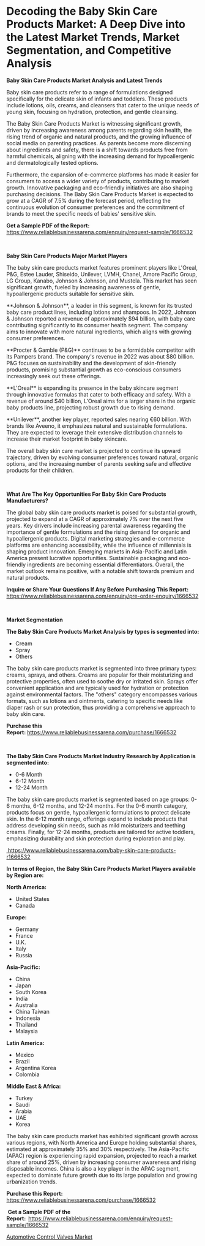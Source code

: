 <p><h1>Decoding the Baby Skin Care Products Market: A Deep Dive into the Latest Market Trends, Market Segmentation, and Competitive Analysis</h1></p><p><strong>Baby Skin Care Products Market Analysis and Latest Trends</strong></p>
<p><p>Baby skin care products refer to a range of formulations designed specifically for the delicate skin of infants and toddlers. These products include lotions, oils, creams, and cleansers that cater to the unique needs of young skin, focusing on hydration, protection, and gentle cleansing.</p><p>The Baby Skin Care Products Market is witnessing significant growth, driven by increasing awareness among parents regarding skin health, the rising trend of organic and natural products, and the growing influence of social media on parenting practices. As parents become more discerning about ingredients and safety, there is a shift towards products free from harmful chemicals, aligning with the increasing demand for hypoallergenic and dermatologically tested options.</p><p>Furthermore, the expansion of e-commerce platforms has made it easier for consumers to access a wider variety of products, contributing to market growth. Innovative packaging and eco-friendly initiatives are also shaping purchasing decisions. The Baby Skin Care Products Market is expected to grow at a CAGR of 7.5% during the forecast period, reflecting the continuous evolution of consumer preferences and the commitment of brands to meet the specific needs of babies' sensitive skin.</p></p>
<p><strong>Get a Sample PDF of the Report:&nbsp;</strong> <a href="https://www.reliablebusinessarena.com/enquiry/request-sample/1666532?utm_campaign=3200&utm_medium=2&utm_source=Github&utm_content=ia&utm_term=08032025&utm_id=baby-skin-care-products">https://www.reliablebusinessarena.com/enquiry/request-sample/1666532</a></p>
<p>&nbsp;</p>
<p><strong>Baby Skin Care Products Major Market Players</strong></p>
<p><p>The baby skin care products market features prominent players like L'Oreal, P&G, Estee Lauder, Shiseido, Unilever, LVMH, Chanel, Amore Pacific Group, LG Group, Kanabo, Johnson & Johnson, and Mustela. This market has seen significant growth, fueled by increasing awareness of gentle, hypoallergenic products suitable for sensitive skin.</p><p>**Johnson & Johnson**, a leader in this segment, is known for its trusted baby care product lines, including lotions and shampoos. In 2022, Johnson & Johnson reported a revenue of approximately $94 billion, with baby care contributing significantly to its consumer health segment. The company aims to innovate with more natural ingredients, which aligns with growing consumer preferences.</p><p>**Procter & Gamble (P&G)** continues to be a formidable competitor with its Pampers brand. The company's revenue in 2022 was about $80 billion. P&G focuses on sustainability and the development of skin-friendly products, promising substantial growth as eco-conscious consumers increasingly seek out these offerings.</p><p>**L'Oreal** is expanding its presence in the baby skincare segment through innovative formulas that cater to both efficacy and safety. With a revenue of around $40 billion, L'Oreal aims for a larger share in the organic baby products line, projecting robust growth due to rising demand.</p><p>**Unilever**, another key player, reported sales nearing €60 billion. With brands like Aveeno, it emphasizes natural and sustainable formulations. They are expected to leverage their extensive distribution channels to increase their market footprint in baby skincare.</p><p>The overall baby skin care market is projected to continue its upward trajectory, driven by evolving consumer preferences toward natural, organic options, and the increasing number of parents seeking safe and effective products for their children.</p></p>
<p>&nbsp;</p>
<p><strong>What Are The Key Opportunities For Baby Skin Care Products Manufacturers?</strong></p>
<p><p>The global baby skin care products market is poised for substantial growth, projected to expand at a CAGR of approximately 7% over the next five years. Key drivers include increasing parental awareness regarding the importance of gentle formulations and the rising demand for organic and hypoallergenic products. Digital marketing strategies and e-commerce platforms are enhancing accessibility, while the influence of millennials is shaping product innovation. Emerging markets in Asia-Pacific and Latin America present lucrative opportunities. Sustainable packaging and eco-friendly ingredients are becoming essential differentiators. Overall, the market outlook remains positive, with a notable shift towards premium and natural products.</p></p>
<p><strong>Inquire or Share Your Questions If Any Before Purchasing This Report:</strong> <a href="https://www.reliablebusinessarena.com/enquiry/pre-order-enquiry/1666532?utm_campaign=3200&utm_medium=2&utm_source=Github&utm_content=ia&utm_term=08032025&utm_id=baby-skin-care-products">https://www.reliablebusinessarena.com/enquiry/pre-order-enquiry/1666532</a></p>
<p>&nbsp;</p>
<p><strong>Market Segmentation</strong></p>
<p><strong>The Baby Skin Care Products Market Analysis by types is segmented into:</strong></p>
<p><ul><li>Cream</li><li>Spray</li><li>Others</li></ul></p>
<p><p>The baby skin care products market is segmented into three primary types: creams, sprays, and others. Creams are popular for their moisturizing and protective properties, often used to soothe dry or irritated skin. Sprays offer convenient application and are typically used for hydration or protection against environmental factors. The "others" category encompasses various formats, such as lotions and ointments, catering to specific needs like diaper rash or sun protection, thus providing a comprehensive approach to baby skin care.</p></p>
<p><strong>Purchase this Report:&nbsp;</strong><a href="https://www.reliablebusinessarena.com/purchase/1666532?utm_campaign=3200&utm_medium=2&utm_source=Github&utm_content=ia&utm_term=08032025&utm_id=baby-skin-care-products">https://www.reliablebusinessarena.com/purchase/1666532</a></p>
<p>&nbsp;</p>
<p><strong>The Baby Skin Care Products Market Industry Research by Application is segmented into:</strong></p>
<p><ul><li>0-6 Month</li><li>6-12 Month</li><li>12-24 Month</li></ul></p>
<p><p>The baby skin care products market is segmented based on age groups: 0-6 months, 6-12 months, and 12-24 months. For the 0-6 month category, products focus on gentle, hypoallergenic formulations to protect delicate skin. In the 6-12 month range, offerings expand to include products that address developing skin needs, such as mild moisturizers and teething creams. Finally, for 12-24 months, products are tailored for active toddlers, emphasizing durability and skin protection during exploration and play.</p></p>
<p><a href="https://www.reliablebusinessarena.com/baby-skin-care-products-r1666532?utm_campaign=3200&utm_medium=2&utm_source=Github&utm_content=ia&utm_term=08032025&utm_id=baby-skin-care-products">&nbsp;https://www.reliablebusinessarena.com/baby-skin-care-products-r1666532</a></p>
<p><strong>In terms of Region, the Baby Skin Care Products Market Players available by Region are:</strong></p>
<p>
    <p> <strong> North America: </strong>
        <ul>
            <li>United States</li>
            <li>Canada</li>
        </ul>
        </p> 
    <p> <strong> Europe: </strong>
        <ul>
            <li>Germany</li>
            <li>France</li>
            <li>U.K.</li>
            <li>Italy</li>
            <li>Russia</li>
        </ul>
        </p> 
    <p> <strong> Asia-Pacific: </strong>
        <ul>
            <li>China</li>
            <li>Japan</li>
            <li>South Korea</li>
            <li>India</li>
            <li>Australia</li>
            <li>China Taiwan</li>
            <li>Indonesia</li>
            <li>Thailand</li>
            <li>Malaysia</li>
        </ul>
        </p> 
    <p> <strong> Latin America: </strong>
        <ul>
            <li>Mexico</li>
            <li>Brazil</li>
            <li>Argentina Korea</li>
            <li>Colombia</li>
        </ul>
        </p> 
    <p> <strong> Middle East & Africa: </strong>
        <ul>
            <li>Turkey</li>
            <li>Saudi</li>
            <li>Arabia</li>
            <li>UAE</li>
            <li>Korea</li>
        </ul>
    </p>
    </p>
<p><p>The baby skin care products market has exhibited significant growth across various regions, with North America and Europe holding substantial shares, estimated at approximately 35% and 30% respectively. The Asia-Pacific (APAC) region is experiencing rapid expansion, projected to reach a market share of around 25%, driven by increasing consumer awareness and rising disposable incomes. China is also a key player in the APAC segment, expected to dominate future growth due to its large population and growing urbanization trends.</p></p>
<p><strong>Purchase this Report: </strong><a href="https://www.reliablebusinessarena.com/purchase/1666532?utm_campaign=3200&utm_medium=2&utm_source=Github&utm_content=ia&utm_term=08032025&utm_id=baby-skin-care-products">https://www.reliablebusinessarena.com/purchase/1666532</a></p>
<p>&nbsp;<strong>Get a Sample PDF of the Report:&nbsp;&nbsp;</strong><a href="https://www.reliablebusinessarena.com/enquiry/request-sample/1666532?utm_campaign=3200&utm_medium=2&utm_source=Github&utm_content=ia&utm_term=08032025&utm_id=baby-skin-care-products">https://www.reliablebusinessarena.com/enquiry/request-sample/1666532</a></p>
<p><strong></strong></p>
<p><p><a href="https://github.com/stickkinkel/Market-Research-Report-List-1/blob/main/automotive-control-valves-market.md?utm_campaign=3200&utm_medium=2&utm_source=Github&utm_content=ia&utm_term=08032025&utm_id=baby-skin-care-products">Automotive Control Valves Market</a></p></p>